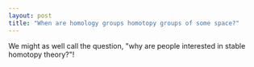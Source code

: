 ```yaml
---
layout: post
title: "When are homology groups homotopy groups of some space?"
---
```

We might as well call the question, "why are people interested in stable homotopy theory?"!